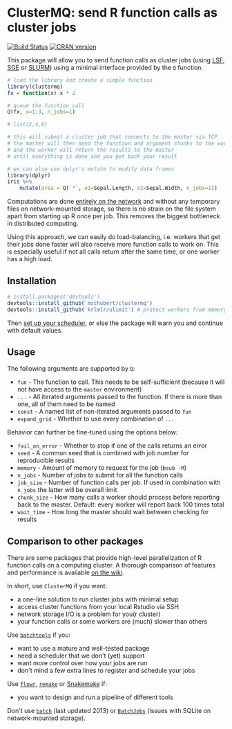ClusterMQ: send R function calls as cluster jobs
================================================

[![Build Status](https://travis-ci.org/mschubert/clustermq.svg?branch=master)](https://travis-ci.org/mschubert/clustermq)
[![CRAN version](http://www.r-pkg.org/badges/version/clustermq)](https://cran.r-project.org/package=clustermq)

This package will allow you to send function calls as cluster jobs (using
[LSF](https://github.com/mschubert/clustermq/wiki/LSF),
[SGE](https://github.com/mschubert/clustermq/wiki/SGE) or
[SLURM](https://github.com/mschubert/clustermq/wiki/SLURM))
using a minimal interface provided by the `Q` function:

```r
# load the library and create a simple function
library(clustermq)
fx = function(x) x * 2

# queue the function call 
Q(fx, x=1:3, n_jobs=1)

# list(2,4,6)

# this will submit a cluster job that connects to the master via TCP
# the master will then send the function and argument chunks to the worker
# and the worker will return the results to the master
# until everything is done and you get back your result

# we can also use dplyr's mutate to modify data frames
library(dplyr)
iris %>%
    mutate(area = Q(`*`, e1=Sepal.Length, e2=Sepal.Width, n_jobs=1))
```

Computations are done [entirely on the
network](https://github.com/armstrtw/rzmq) and without any temporary files on
network-mounted storage, so there is no strain on the file system apart from
starting up R once per job. This removes the biggest bottleneck in distributed
computing.

Using this approach, we can easily do load-balancing, i.e. workers that get
their jobs done faster will also receive more function calls to work on. This
is especially useful if not all calls return after the same time, or one worker
has a high load.

Installation
------------

```r
# install.packages('devtools')
devtools::install_github('mschubert/clustermq')
devtools::install_github('krlmlr/ulimit') # protect workers from memory overflow
```

Then [set up your scheduler](https://github.com/mschubert/clustermq/wiki#setting-up-the-scheduler),
or else the package will warn you and continue with default values.

Usage
-----

The following arguments are supported by `Q`:

 * `fun` - The function to call. This needs to be self-sufficient (because it
        will not have access to the `master` environment)
 * `...` - All iterated arguments passed to the function. If there is more than
        one, all of them need to be named
 * `const` - A named list of non-iterated arguments passed to `fun`
 * `expand_grid` - Whether to use every combination of `...`

Behavior can further be fine-tuned using the options below:

 * `fail_on_error` - Whether to stop if one of the calls returns an error
 * `seed` - A common seed that is combined with job number for reproducible results
 * `memory` - Amount of memory to request for the job (`bsub -M`)
 * `n_jobs` - Number of jobs to submit for all the function calls
 * `job_size` - Number of function calls per job. If used in combination with
        `n_jobs` the latter will be overall limit
 * `chunk_size` - How many calls a worker should process before reporting back
        to the master. Default: every worker will report back 100 times total
 * `wait_time` - How long the master should wait between checking for results

Comparison to other packages
----------------------------

There are some packages that provide high-level parallelization of R function calls
on a computing cluster. A thorough comparison of features and performance is available
[on the wiki](https://github.com/mschubert/clustermq/wiki#comparison-to-other-packages).

In short, use `ClusterMQ` if you want:

* a one-line solution to run cluster jobs with minimal setup
* access cluster functions from your local Rstudio via SSH
* network storage I/O is a problem for you(r cluster)
* your function calls or some workers are (much) slower than others

Use [`batchtools`](https://github.com/mllg/batchtools) if you:

* want to use a mature and well-tested package
* need a scheduler that we don't (yet) support
* want more control over how your jobs are run
* don't mind a few extra lines to register and schedule your jobs

Use [`flowr`](https://github.com/sahilseth/flowr),
[`remake`](https://github.com/richfitz/remake)
or [Snakemake](https://snakemake.readthedocs.io/en/latest/) if:

* you want to design and run a pipeline of different tools

Don't use [`batch`](https://cran.r-project.org/web/packages/batch/index.html)
(last updated 2013) or [`BatchJobs`](https://github.com/tudo-r/BatchJobs)
(issues with SQLite on network-mounted storage).

